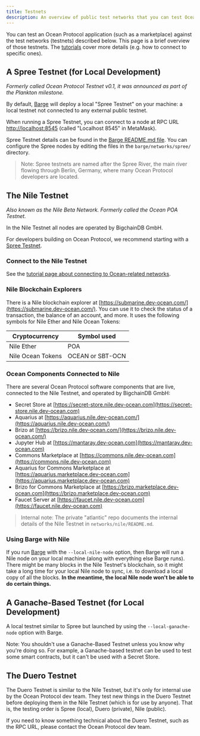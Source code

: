 ```yaml
---
title: Testnets
description: An overview of public test networks that you can test Ocean Protocol applications against.
---
```


You can test an Ocean Protocol application (such as a marketplace) against the test networks (testnets) described below. This page is a brief overview of those testnets. The [tutorials](/tutorials/) cover more details (e.g. how to connect to specific ones).

## A Spree Testnet (for Local Development)

_Formerly called Ocean Protocol Testnet v0.1, it was announced as part of the Plankton milestone._

By default, [Barge](https://github.com/oceanprotocol/barge) will deploy a local "Spree Testnet" on your machine: a local testnet not connected to any external public testnet.

When running a Spree Testnet, you can connect to a node at RPC URL [http://localhost:8545](http://localhost:8545) (called "Localhost 8545" in MetaMask).

Spree Testnet details can be found in the [Barge README.md file](https://github.com/oceanprotocol/barge#spree-network). You can configure the Spree nodes by editing the files in the `barge/networks/spree/` directory.

> Note: Spree testnets are named after the Spree River, the main river flowing through Berlin, Germany, where many Ocean Protocol developers are located.

## The Nile Testnet

_Also known as the Nile Beta Network. Formerly called the Ocean POA Testnet._

In the Nile Testnet all nodes are operated by BigchainDB GmbH.

For developers building on Ocean Protocol, we recommend starting with a [Spree Testnet](#a-spree-testnet-for-local-development).

### Connect to the Nile Testnet

See the [tutorial page about connecting to Ocean-related networks](/tutorials/connect-to-networks/#connect-to-the-nile-testnet).

### Nile Blockchain Explorers

There is a Nile blockchain explorer at [https://submarine.dev-ocean.com/](https://submarine.dev-ocean.com/). You can use it to check the status of a transaction, the balance of an account, and more. It uses the following symbols for Nile Ether and Nile Ocean Tokens:

| Cryptocurrency    | Symbol used      |
| ----------------- | ---------------- |
| Nile Ether        | POA              |
| Nile Ocean Tokens | OCEAN or SBT-OCN |

### Ocean Components Connected to Nile

There are several Ocean Protocol software components that are live, connected to the Nile Testnet, and operated by BigchainDB GmbH:

- Secret Store at [https://secret-store.nile.dev-ocean.com](https://secret-store.nile.dev-ocean.com)
- Aquarius at [https://aquarius.nile.dev-ocean.com/](https://aquarius.nile.dev-ocean.com/)
- Brizo at [https://brizo.nile.dev-ocean.com/](https://brizo.nile.dev-ocean.com/)
- Jupyter Hub at [https://mantaray.dev-ocean.com](https://mantaray.dev-ocean.com)
- Commons Marketplace at [https://commons.nile.dev-ocean.com](https://commons.nile.dev-ocean.com)
- Aquarius for Commons Marketplace at [https://aquarius.marketplace.dev-ocean.com](https://aquarius.marketplace.dev-ocean.com)
- Brizo for Commons Marketplace at [https://brizo.marketplace.dev-ocean.com](https://brizo.marketplace.dev-ocean.com)
- Faucet Server at [https://faucet.nile.dev-ocean.com](https://faucet.nile.dev-ocean.com)

> Internal note: The private "atlantic" repo documents the internal details of the Nile Testnet in `networks/nile/README.md`.

### Using Barge with Nile

If you run [Barge](https://github.com/oceanprotocol/barge) with the `--local-nile-node` option, then Barge will run a Nile node on your local machine (along with everything else Barge runs). There might be many blocks in the Nile Testnet's blockchain, so it might take a long time for your local Nile node to sync, i.e. to download a local copy of all the blocks. **In the meantime, the local Nile node won't be able to do certain things.**

## A Ganache-Based Testnet (for Local Development)

A local testnet similar to Spree but launched by using the `--local-ganache-node` option with Barge.

Note: You shouldn't use a Ganache-Based Testnet unless you know why you're doing so. For example, a Ganache-based testnet can be used to test some smart contracts, but it can't be used with a Secret Store.

## The Duero Testnet

The Duero Testnet is similar to the Nile Testnet, but it's only for internal use by the Ocean Protocol dev team. They test new things in the Duero Testnet before deploying them in the Nile Testnet (which is for use by anyone). That is, the testing order is Spree (local), Duero (private), Nile (public).

If you need to know something technical about the Duero Testnet, such as the RPC URL, please contact the Ocean Protocol dev team.
